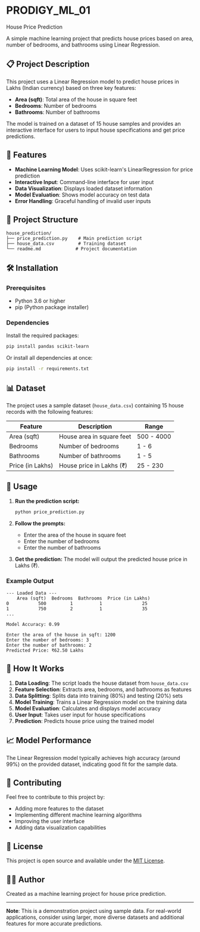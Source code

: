 # PRODIGY_ML_01
House Price Prediction

A simple machine learning project that predicts house prices based on area, number of bedrooms, and bathrooms using Linear Regression.

## 📋 Project Description

This project uses a Linear Regression model to predict house prices in Lakhs (Indian currency) based on three key features:
- **Area (sqft)**: Total area of the house in square feet
- **Bedrooms**: Number of bedrooms
- **Bathrooms**: Number of bathrooms

The model is trained on a dataset of 15 house samples and provides an interactive interface for users to input house specifications and get price predictions.

## 🚀 Features

- **Machine Learning Model**: Uses scikit-learn's LinearRegression for price prediction
- **Interactive Input**: Command-line interface for user input
- **Data Visualization**: Displays loaded dataset information
- **Model Evaluation**: Shows model accuracy on test data
- **Error Handling**: Graceful handling of invalid user inputs

## 📁 Project Structure

```
house_prediction/
├── price_prediction.py    # Main prediction script
├── house_data.csv         # Training dataset
└── readme.md             # Project documentation
```

## 🛠️ Installation

### Prerequisites

- Python 3.6 or higher
- pip (Python package installer)

### Dependencies

Install the required packages:

```bash
pip install pandas scikit-learn
```

Or install all dependencies at once:

```bash
pip install -r requirements.txt
```

## 📊 Dataset

The project uses a sample dataset (`house_data.csv`) containing 15 house records with the following features:

| Feature | Description | Range |
|---------|-------------|-------|
| Area (sqft) | House area in square feet | 500 - 4000 |
| Bedrooms | Number of bedrooms | 1 - 6 |
| Bathrooms | Number of bathrooms | 1 - 5 |
| Price (in Lakhs) | House price in Lakhs (₹) | 25 - 230 |

## 🎯 Usage

1. **Run the prediction script:**
   ```bash
   python price_prediction.py
   ```

2. **Follow the prompts:**
   - Enter the area of the house in square feet
   - Enter the number of bedrooms
   - Enter the number of bathrooms

3. **Get the prediction:**
   The model will output the predicted house price in Lakhs (₹).

### Example Output

```
--- Loaded Data ---
    Area (sqft)  Bedrooms  Bathrooms  Price (in Lakhs)
0           500         1          1               25
1           750         2          1               35
...

Model Accuracy: 0.99

Enter the area of the house in sqft: 1200
Enter the number of bedrooms: 3
Enter the number of bathrooms: 2
Predicted Price: ₹62.50 Lakhs
```

## 🔧 How It Works

1. **Data Loading**: The script loads the house dataset from `house_data.csv`
2. **Feature Selection**: Extracts area, bedrooms, and bathrooms as features
3. **Data Splitting**: Splits data into training (80%) and testing (20%) sets
4. **Model Training**: Trains a Linear Regression model on the training data
5. **Model Evaluation**: Calculates and displays model accuracy
6. **User Input**: Takes user input for house specifications
7. **Prediction**: Predicts house price using the trained model

## 📈 Model Performance

The Linear Regression model typically achieves high accuracy (around 99%) on the provided dataset, indicating good fit for the sample data.

## 🤝 Contributing

Feel free to contribute to this project by:
- Adding more features to the dataset
- Implementing different machine learning algorithms
- Improving the user interface
- Adding data visualization capabilities

## 📝 License

This project is open source and available under the [MIT License](LICENSE).

## 👨‍💻 Author

Created as a machine learning project for house price prediction.

---

**Note**: This is a demonstration project using sample data. For real-world applications, consider using larger, more diverse datasets and additional features for more accurate predictions.
